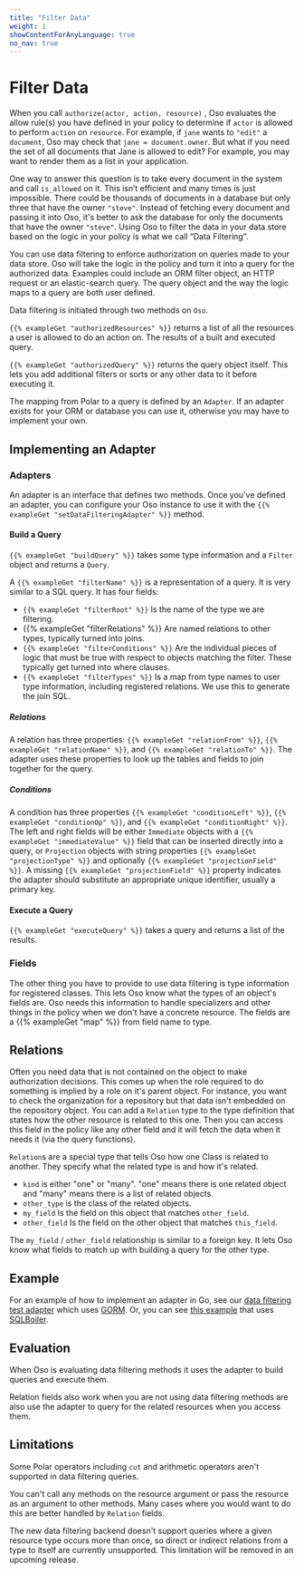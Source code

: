 ```yaml
---
title: "Filter Data"
weight: 1
showContentForAnyLanguage: true
no_nav: true
---
```


# Filter Data

When you call `authorize(actor, action, resource)` , Oso evaluates the allow
rule(s) you have defined in your policy to determine if `actor` is allowed
to perform `action` on `resource`.  For example, if `jane` wants to `"edit"`
a `document`, Oso may check that `jane = document.owner`.  But what if you
need the set of all documents that Jane is allowed to edit?  For example, you
may want to render them as a list in your application.

One way to answer this question is to take every document in the system and
call `is_allowed` on it. This isn’t efficient and many times is just
impossible. There could be thousands of documents in a database but only three
that have the owner `"steve"`. Instead of fetching every document and passing
it into Oso, it's better to ask the database for only the documents that
have the owner `"steve"`. Using Oso to filter the data in your data
store based on the logic in your policy is what we call “Data Filtering”.

You can use data filtering to enforce authorization on queries made to your data
store. Oso will take the logic in the policy and turn it into a query for the
authorized data. Examples could include an ORM filter object, an HTTP request or
an elastic-search query. The query object and the way the logic maps to a query
are both user defined.

Data filtering is initiated through two methods on `Oso`.

`{{% exampleGet "authorizedResources" %}}` returns a list of all the
resources a user is allowed to do an action on. The results of a built and
executed query.

`{{% exampleGet "authorizedQuery" %}}` returns the query object itself.
This lets you add additional filters or sorts or any other data to it before
executing it.

The mapping from Polar to a query is defined by an `Adapter`. If an adapter exists
for your ORM or database you can use it, otherwise you may have to implement your own.

## Implementing an Adapter

### Adapters

An adapter is an interface that defines two methods. Once you've defined an adapter, you
can configure your Oso instance to use it with the
`{{% exampleGet "setDataFilteringAdapter" %}}` method.

#### Build a Query

`{{% exampleGet "buildQuery" %}}` takes some type information and a `Filter` object and returns a `Query`.

A `{{% exampleGet "filterName" %}}` is a representation of a query. It is very similar to a SQL query.
It has four fields:

- `{{% exampleGet "filterRoot" %}}` Is the name of the type we are filtering.
- {{% exampleGet "filterRelations" %}} Are named relations to other types, typically turned into joins.
- `{{% exampleGet "filterConditions" %}}` Are the individual pieces of logic that must be true with respect to objects
  matching the filter. These typically get turned into where clauses.
- `{{% exampleGet "filterTypes" %}}` Is a map from type names to user type information, including registered relations.
  We use this to generate the join SQL.

##### Relations

A relation has three properties: `{{% exampleGet "relationFrom" %}}`, `{{% exampleGet "relationName" %}}`, and `{{% exampleGet "relationTo" %}}`.
The adapter uses these properties to look up the tables and fields to join together for
the query.

##### Conditions

A condition has three properties `{{% exampleGet "conditionLeft" %}}`, `{{% exampleGet "conditionOp" %}}`, and `{{% exampleGet "conditionRight" %}}`.
The left and right fields will be either `Immediate` objects with a `{{% exampleGet "immediateValue" %}}` field that can
be inserted directly into a query, or `Projection` objects with string properties
`{{% exampleGet "projectionType" %}}` and optionally `{{% exampleGet "projectionField" %}}`. A
missing `{{% exampleGet "projectionField" %}}` property indicates the adapter should substitute
an appropriate unique identifier, usually a primary key.

#### Execute a Query

`{{% exampleGet "executeQuery" %}}` takes a query and returns a list of the results.

### Fields

The other thing you have to provide to use data filtering is type information
for registered classes. This lets Oso know what the types of an object's fields
are. Oso needs this information to handle specializers and other things in the
policy when we don't have a concrete resource. The fields are a 
{{% exampleGet "map" %}} from field name to type.

## Relations

Often you need data that is not contained on the object to make
authorization decisions. This comes up when the role required to
do something is implied by a role on it's parent object. For instance,
you want to check the organization for a repository but that data isn't
embedded on the repository object. You can add a `Relation` type to the type
definition that states how the other resource is related to this one. Then
you can access this field in the policy like any other field and it will
fetch the data when it needs it (via the query functions).

`Relation`s are a special type that tells Oso how one Class is related to
another. They specify what the related type is and how it's related.

- `kind` is either "one" or "many". "one" means there is one related object and
      "many" means there is a list of related objects.
- `other_type` is the class of the related objects.
- `my_field` Is the field on this object that matches `other_field`.
- `other_field` Is the field on the other object that matches `this_field`.

The `my_field` / `other_field` relationship is similar to a foreign key. It lets Oso
know what fields to match up with building a query for the other type.

## Example

For an example of how to implement an adapter in Go, see our [data
filtering test
adapter](https://github.com/osohq/oso/blob/70188629cb4630bab1b4128860520d4f28134706/languages/go/tests/data_filtering_test.go#L80)
which uses [GORM][]. Or, you can see [this example][] that uses [SQLBoiler][].

[this example]: https://github.com/osohq/oso-go-df-sqlboiler
[GORM]: https://gorm.io
[SQLBoiler]: https://github.com/volatiletech/sqlboiler

## Evaluation
When Oso is evaluating data filtering methods it uses the adapter to build queries
and execute them.

Relation fields also work when you are not using data filtering methods are also
use the adapter to query for the related resources when you access them.


## Limitations

Some Polar operators including `cut` and arithmetic operators aren't supported in
data filtering queries.

You can't call any methods on the resource argument or pass the resource as an
argument to other methods. Many cases where you would want to do this are better
handled by `Relation` fields.

The new data filtering backend doesn't support queries where a given resource
type occurs more than once, so direct or indirect relations from a type to itself
are currently unsupported. This limitation will be removed in an upcoming release.

